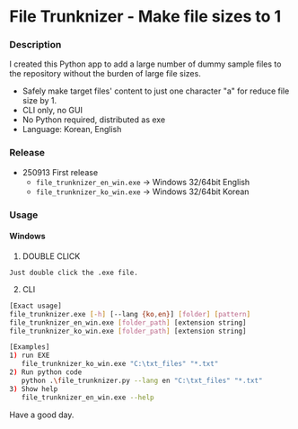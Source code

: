 # File Trunknizer - Make file sizes to 1

### Description
I created this Python app to add a large number of dummy sample files to the repository without the burden of large file sizes.

- Safely make target files' content to just one character "a" for reduce file size by 1.
- CLI only, no GUI
- No Python required, distributed as exe
- Language: Korean, English

### Release
- 250913 First release
  - `file_trunknizer_en_win.exe` → Windows 32/64bit English
  - `file_trunknizer_ko_win.exe` → Windows 32/64bit Korean

### Usage
#### Windows
1) DOUBLE CLICK
```text
Just double click the .exe file.
```
2) CLI
```bash
[Exact usage]
file_trunknizer.exe [-h] [--lang {ko,en}] [folder] [pattern]
file_trunknizer_en_win.exe [folder_path] [extension string]
file_trunknizer_ko_win.exe [folder_path] [extension string]

[Examples]
1) run EXE
   file_trunknizer_ko_win.exe "C:\txt_files" "*.txt"
2) Run python code
   python .\file_trunknizer.py --lang en "C:\txt_files" "*.txt"
3) Show help
   file_trunknizer_en_win.exe --help
```

Have a good day.
